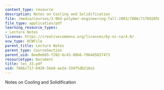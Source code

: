 ```yaml
---
content_type: resource
description: Notes on Cooling and Solidification
file: /media/courses/3-064-polymer-engineering-fall-2003/7886c717692056e8ae2a334f5db218a1_lec_33.pdf
file_type: application/pdf
learning_resource_types:
- Lecture Notes
license: https://creativecommons.org/licenses/by-nc-sa/4.0/
ocw_type: OCWFile
parent_title: Lecture Notes
parent_type: CourseSection
parent_uid: 8ee0e665-f202-6c43-88b6-7964d5837473
resourcetype: Document
title: lec_33.pdf
uid: 7886c717-6920-56e8-ae2a-334f5db218a1
---
```

Notes on Cooling and Solidification